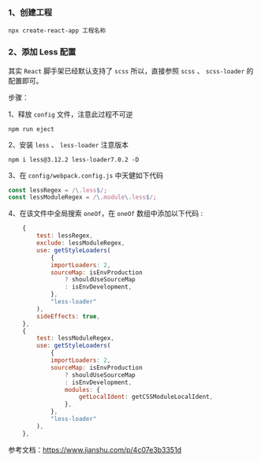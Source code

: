 ### 1、创建工程

```
npx create-react-app 工程名称
```



### 2、添加 Less 配置

其实 `React` 脚手架已经默认支持了 `scss` 所以，直接参照 `scss` 、 `scss-loader` 的配置即可。

步骤：

1、释放 `config` 文件，注意此过程不可逆

```
npm run eject
```

2、安装 `less` 、 `less-loader` 注意版本

```
npm i less@3.12.2 less-loader7.0.2 -D
```

3、在 `config/webpack.config.js` 中天健如下代码

```js
const lessRegex = /\.less$/; 
const lessModuleRegex = /\.module\.less$/;
```

4、在该文件中全局搜索 `oneOf`，在 `oneOf` 数组中添加以下代码 :

```js
    {
        test: lessRegex,
        exclude: lessModuleRegex,
        use: getStyleLoaders(
            {
            importLoaders: 2,
            sourceMap: isEnvProduction
                ? shouldUseSourceMap
                : isEnvDevelopment,
            },
            "less-loader"
        ),
        sideEffects: true,
    },
    {
        test: lessModuleRegex,
        use: getStyleLoaders(
            {
            importLoaders: 2,
            sourceMap: isEnvProduction
                ? shouldUseSourceMap
                : isEnvDevelopment,
                modules: {
                    getLocalIdent: getCSSModuleLocalIdent,
                },
            },
            "less-loader"
        ),
    },

```

参考文档：https://www.jianshu.com/p/4c07e3b3351d














